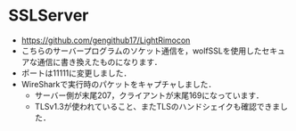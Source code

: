 # SSLServer
- https://github.com/gengithub17/LightRimocon
- こちらのサーバープログラムのソケット通信を，wolfSSLを使用したセキュアな通信に書き換えたものになります．
- ポートは11111に変更しました．
- WireSharkで実行時のパケットをキャプチャしました．
  - サーバー側が末尾207，クライアントが末尾169になっています．
  - TLSv1.3が使われていること、またTLSのハンドシェイクも確認できました．
